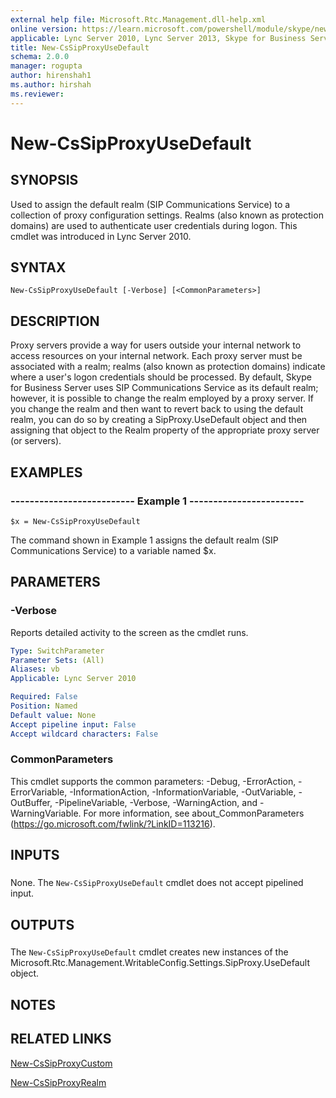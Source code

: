 ```yaml
---
external help file: Microsoft.Rtc.Management.dll-help.xml
online version: https://learn.microsoft.com/powershell/module/skype/new-cssipproxyusedefault
applicable: Lync Server 2010, Lync Server 2013, Skype for Business Server 2015, Skype for Business Server 2019
title: New-CsSipProxyUseDefault
schema: 2.0.0
manager: rogupta
author: hirenshah1
ms.author: hirshah
ms.reviewer:
---
```


# New-CsSipProxyUseDefault

## SYNOPSIS
Used to assign the default realm (SIP Communications Service) to a collection of proxy configuration settings.
Realms (also known as protection domains) are used to authenticate user credentials during logon.
This cmdlet was introduced in Lync Server 2010.


## SYNTAX

```
New-CsSipProxyUseDefault [-Verbose] [<CommonParameters>]
```

## DESCRIPTION
Proxy servers provide a way for users outside your internal network to access resources on your internal network.
Each proxy server must be associated with a realm; realms (also known as protection domains) indicate where a user's logon credentials should be processed.
By default, Skype for Business Server uses SIP Communications Service as its default realm; however, it is possible to change the realm employed by a proxy server.
If you change the realm and then want to revert back to using the default realm, you can do so by creating a SipProxy.UseDefault object and then assigning that object to the Realm property of the appropriate proxy server (or servers).


## EXAMPLES

### -------------------------- Example 1 ------------------------
```
$x = New-CsSipProxyUseDefault
```

The command shown in Example 1 assigns the default realm (SIP Communications Service) to a variable named $x.


## PARAMETERS

### -Verbose
Reports detailed activity to the screen as the cmdlet runs.

```yaml
Type: SwitchParameter
Parameter Sets: (All)
Aliases: vb
Applicable: Lync Server 2010

Required: False
Position: Named
Default value: None
Accept pipeline input: False
Accept wildcard characters: False
```

### CommonParameters
This cmdlet supports the common parameters: -Debug, -ErrorAction, -ErrorVariable, -InformationAction, -InformationVariable, -OutVariable, -OutBuffer, -PipelineVariable, -Verbose, -WarningAction, and -WarningVariable. For more information, see about_CommonParameters (https://go.microsoft.com/fwlink/?LinkID=113216).

## INPUTS

###  
None.
The `New-CsSipProxyUseDefault` cmdlet does not accept pipelined input.

## OUTPUTS

###  
The `New-CsSipProxyUseDefault` cmdlet creates new instances of the Microsoft.Rtc.Management.WritableConfig.Settings.SipProxy.UseDefault object.

## NOTES

## RELATED LINKS

[New-CsSipProxyCustom](New-CsSipProxyCustom.md)

[New-CsSipProxyRealm](New-CsSipProxyRealm.md)

